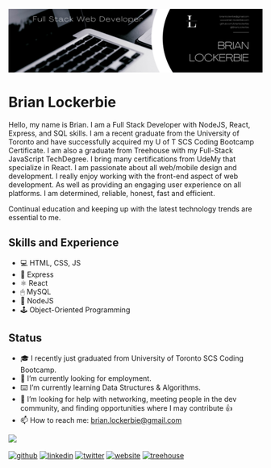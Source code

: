 ![Junior Full Stack JavaScript Developer](https://github.com/brianlockerbie/brianlockerbie/blob/main/banner-123.png)

# Brian Lockerbie
Hello, my name is Brian. I am a Full Stack Developer with NodeJS, React, Express, and SQL skills. I am a recent graduate from the University of Toronto and have successfully acquired my U of T SCS Coding Bootcamp Certificate. I am also a graduate from Treehouse with my Full-Stack JavaScript TechDegree. I bring many certifications from UdeMy that specialize in React. I am passionate about all web/mobile design and development. I really enjoy working with the front-end aspect of web development. As well as providing an engaging user experience on all platforms. I am determined, reliable, honest, fast and efficient.

Continual education and keeping up with the latest technology trends are essential to me. 
## Skills and Experience
* 💻 HTML, CSS, JS
* 🚀 Express
* ⚛ React
* 🖱 MySQL
* 💾 NodeJS
* 🕹 Object-Oriented Programming


## Status
- 🎓 I recently just graduated from  University of Toronto SCS Coding Bootcamp.
- 🔭 I’m currently looking for employment.
- ⌨️ I’m currently learning Data Structures & Algorithms.
- 🤔 I’m looking for help with networking, meeting people in the dev community, and finding opportunities where I may contribute 👍 
- 📫 How to reach me: brian.lockerbie@gmail.com 


<img src='https://github-readme-stats.vercel.app/api?username=brianlockerbie&&show_icons=true&title_color=ffffff&icon_color=bb2acf&text_color=ffffff&bg_color=000000'>


[<img src='https://cdn.jsdelivr.net/npm/simple-icons@3.0.1/icons/github.svg' alt='github' height='40'>](https://github.com/brianlockerbie)  [<img src='https://cdn.jsdelivr.net/npm/simple-icons@3.0.1/icons/linkedin.svg' alt='linkedin' height='40'>](https://www.linkedin.com/in/brian-lockerbie/)  [<img src='https://cdn.jsdelivr.net/npm/simple-icons@3.0.1/icons/twitter.svg' alt='twitter' height='40'>](https://twitter.com/BrianLockerbie)  [<img src='https://cdn.jsdelivr.net/npm/simple-icons@3.0.1/icons/icloud.svg' alt='website' height='40'>](https://brianlockerbie.com)  [<img src='https://cdn.jsdelivr.net/npm/simple-icons@3.0.1/icons/treehouse.svg' alt='treehouse' height='40'>](https://teamtreehouse.com/brianlockerbie)  

